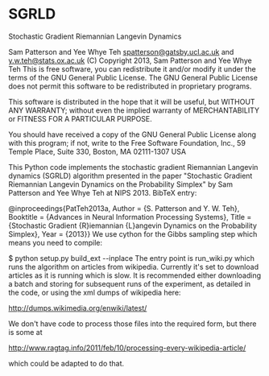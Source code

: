 # SGRLD
Stochastic Gradient Riemannian Langevin Dynamics

Sam Patterson and Yee Whye Teh
spatterson@gatsby.ucl.ac.uk and y.w.teh@stats.ox.ac.uk
(C) Copyright 2013, Sam Patterson and Yee Whye Teh
This is free software, you can redistribute it and/or modify it under the terms of the GNU General Public License.
The GNU General Public License does not permit this software to be redistributed in proprietary programs.

This software is distributed in the hope that it will be useful, but WITHOUT ANY WARRANTY; without even the implied warranty of MERCHANTABILITY or FITNESS FOR A PARTICULAR PURPOSE.

You should have received a copy of the GNU General Public License along with this program; if not, write to the Free Software Foundation, Inc., 59 Temple Place, Suite 330, Boston, MA 02111-1307 USA

This Python code implements the stochastic gradient Riemannian Langevin dynamics (SGRLD) algorithm presented in the paper "Stochastic Gradient Riemannian Langevin Dynamics on the Probability Simplex" by Sam Patterson and Yee Whye Teh at NIPS 2013. BibTeX entry:

@inproceedings{PatTeh2013a,
  Author = {S. Patterson and Y. W. Teh},
  Booktitle = {Advances in Neural Information Processing Systems},
  Title = {Stochastic Gradient {R}iemannian {L}angevin Dynamics on the Probability Simplex},
  Year = {2013}}
We use cython for the Gibbs sampling step which means you need to compile:

$ python setup.py build_ext --inplace
The entry point is run_wiki.py which runs the algorithm on articles from wikipedia. Currently it's set to download articles as it is running which is slow. It is recommended either downloading a batch and storing for subsequent runs of the experiment, as detailed in the code, or using the xml dumps of wikipedia here:

http://dumps.wikimedia.org/enwiki/latest/

We don't have code to process those files into the required form, but there is some at

http://www.ragtag.info/2011/feb/10/processing-every-wikipedia-article/

which could be adapted to do that.
